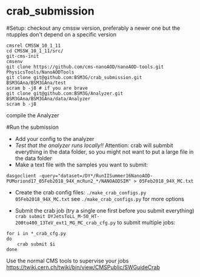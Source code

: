 # crab_submission

#Setup:
checkout any cmssw version, preferably a newer one but the ntupples don't depend on a specific version
```
cmsrel CMSSW_10_1_11
cd CMSSW_10_1_11/src/
git-cms-init
cmsenv
git clone https://github.com/cms-nanoAOD/nanoAOD-tools.git PhysicsTools/NanoAODTools
git clone git@github.com:BSM3G/crab_submission.git BSM3GAna/BSM3GAna/test
scram b -j8 # if you are brave
git clone git@github.com:BSM3G/Analyzer.git BSM3GAna/BSM3GAna/data/Analyzer
scram b -j8
```
compile the Analyzer

#Run the submission
* Add your config to the analyzer
* *Test that the analyzer runs locally!!* Attention: crab will submbit everything in the data folder, so you might not want to put a large file in the data folder
* Make a text file with the samples you want to submit:
```
dasgoclient -query="dataset=/DY*/RunIISummer16NanoAOD-PUMoriond17_05Feb2018_94X_mcRun2_*/NANOAODSIM" > 05Feb2018_94X_MC.txt
```
* Create the crab config files:
`./make_crab_configs.py 05Feb2018_94X_MC.txt`
see `./make_crab_configs.py` for more options

* Submit the crab job (try a single one first before you submit everything)
`crab submit DYJetsToLL_M-50_HT-200to400_13TeV_ext1_MG_MC_crab_cfg.py`
to submit multiple jobs:
```
for i in *_crab_cfg.py
do
    crab submit $i
done
```
Use the normal CMS tools to supervise your jobs https://twiki.cern.ch/twiki/bin/view/CMSPublic/SWGuideCrab

    

